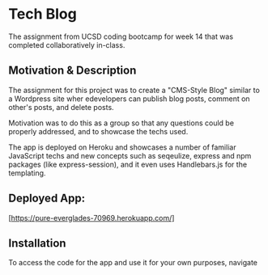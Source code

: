 # Tech Blog

The assignment from UCSD coding bootcamp for week 14 that was completed collaboratively in-class.

## Motivation & Description

The assignment for this project was to create a "CMS-Style Blog" similar to a Wordpress site wher edevelopers can publish blog posts, comment on other's posts, and delete posts. 

Motivation was to do this as a group so that any questions could be properly addressed, and to showcase the techs used.  

The app is deployed on Heroku and showcases a number of familiar JavaScript techs and new concepts such as seqeulize, express and npm packages (like express-session), and it even uses Handlebars.js for the templating.

## Deployed App:

[https://pure-everglades-70969.herokuapp.com/]

## Installation

To access the code for the app and use it for your own purposes, navigate 
